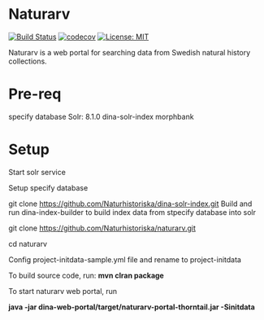 # Naturarv
[![Build Status](https://travis-ci.com/Naturhistoriska/naturarv.svg?token=8adMzdoTdDamxVzytzzx&branch=master)](https://travis-ci.com/Naturhistoriska/naturarv)
[![codecov](https://codecov.io/gh/Naturhistoriska/naturarv/branch/master/graph/badge.svg)](https://codecov.io/gh/Naturhistoriska/naturarv)
[![License: MIT](https://img.shields.io/badge/License-MIT-yellow.svg)](https://opensource.org/licenses/MIT)

Naturarv is a web portal for searching data from Swedish natural history collections.


# Pre-req

specify database
Solr: 8.1.0
dina-solr-index
morphbank


# Setup

Start solr service

Setup specify database

git clone https://github.com/Naturhistoriska/dina-solr-index.git
Build and run dina-index-builder to build index data from stpecify database into solr

git clone https://github.com/Naturhistoriska/naturarv.git

cd naturarv

Config project-initdata-sample.yml file and rename to project-initdata

To build source code, run:
**mvn clran package**

To start naturarv web portal, run

**java -jar dina-web-portal/target/naturarv-portal-thorntail.jar -Sinitdata**

